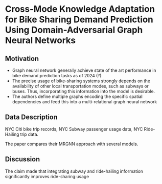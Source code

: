 # Cross-Mode Knowledge Adaptation for Bike Sharing Demand Prediction Using Domain-Adversarial Graph Neural Networks

## Motivation
- Graph neural network generally achieve state of the art performance in bike demand prediction tasks as of 2024 (?)
- The precise usage of bike-sharing systems strongly depends on the availability of other local transportation modes, such as subways or buses. Thus, incorporating this information into the model is desirable.
- The authors define multiple graphs encoding the specific spatial dependencies and feed this into a multi-relational graph neural network

## Data Description
NYC Citi bike trip records, NYC Subway passenger usage data, NYC Ride-Hailing trip data.

The paper compares their MRGNN approach with several models.

## Discussion
The claim made that integrating subway and ride-hailing information significantly improves ride-sharing usage


